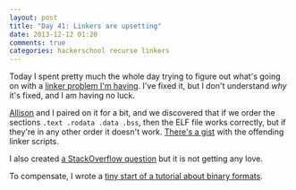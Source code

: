 ```yaml
---
layout: post
title: "Day 41: Linkers are upsetting"
date: 2013-12-12 01:20
comments: true
categories: hackerschool recurse linkers
---
```


Today I spent pretty much the whole day trying to figure out what's
going on with a
[linker problem I'm having](http://jvns.ca/blog/2013/12/06/day-38-after-7-days/).
I've fixed it, but I don't understand *why* it's fixed, and I am
having no luck.

[Allison](http://akaptur.github.io/) and I paired on it for a bit, and
we discovered that if we order the sections `.text .rodata .data
.bss`, then the ELF file works correctly, but if they're in any other
order it doesn't work.
[There's a gist](https://gist.github.com/jvns/ec07560a4484edd30d70)
with the offending linker scripts.

I also created
[a StackOverflow question](http://stackoverflow.com/questions/20526765/linker-scripts-strategies-for-debugging)
but it is not getting any love. 

To compensate, I wrote a
[tiny start of a tutorial about binary formats](http://gist.io/7923908).
